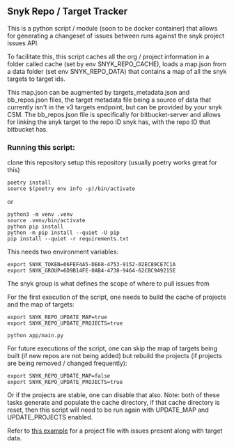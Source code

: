 ## Snyk Repo / Target Tracker

This is a python script / module (soon to be docker container) that allows for generating a changeset of issues between runs against the snyk project issues API.

To facilitate this, this script caches all the org / project information in a folder called cache (set by env SNYK_REPO_CACHE), loads a map.json from a data folder (set env SNYK_REPO_DATA) that contains a map of all the snyk targets to target ids.

This map.json can be augmented by targets_metadata.json and bb_repos.json files, the target metadata file being a source of data that currently isn't in the v3 targets endpoint, but can be provided by your snyk CSM. The bb_repos.json file is specifically for bitbucket-server and allows for linking the snyk target to the repo ID snyk has, with the repo ID that bitbucket has.

### Running this script:

clone this repository
setup this repository (usually poetry works great for this)

```
poetry install
source $(poetry env info -p)/bin/activate
```

or

```
python3 -m venv .venv
source .venv/bin/activate
python pip install
python -m pip install --quiet -U pip
pip install --quiet -r requirements.txt
```

This needs two environment variables:
```
export SNYK_TOKEN=06FEF4A5-DE68-4753-9152-02EC89CE7C1A
export SNYK_GROUP=6D9B14FE-0AB4-4738-9464-62CBC949215E
```

The snyk group is what defines the scope of where to pull issues from

For the first execution of the script, one needs to build the cache of projects and the map of targets:
```
export SNYK_REPO_UPDATE_MAP=true
export SNYK_REPO_UPDATE_PROJECTS=true

python app/main.py
```

For future executions of the script, one can skip the map of targets being built (if new repos are not being added) but rebuild the projects (if projects are being removed / changed frequently):
```
export SNYK_REPO_UPDATE_MAP=false
export SNYK_REPO_UPDATE_PROJECTS=true
```

Or if the projects are stable, one can disable that also. Note: both of these tasks generate and populate the cache directory, if that cache directory is reset, then this script will need to be run again with UPDATE_MAP and UPDATE_PROJECTS enabled.

Refer to [this example](test/example.json) for a project file with issues present along with target data.

